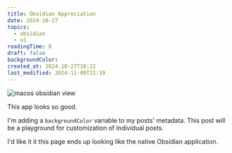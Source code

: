 ```yaml
---
title: Obsidian Appreciation
date: 2024-10-27
topics:
  - obsidian
  - ui
readingTime: 0
draft: false
backgroundColor: 
created_at: 2024-10-27T18:22
last_modified: 2024-11-09T21:19
---
```


![macos obsidian view](https://cln.sh/vsWyCGr5+)

This app looks so good.

I'm adding a `backgroundColor` variable to my posts' metadata. This post will be a playground for customization of individual posts.

I'd like it it this page ends up looking like the native Obsidian application.
